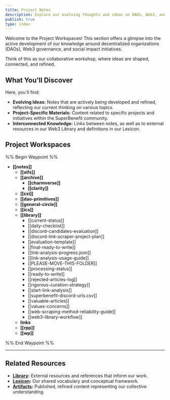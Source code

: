 ```yaml
---
title: Project Notes
description: Explore our evolving thoughts and ideas on DAOs, Web3, and social impact.
publish: true
type: index
---
```


Welcome to the Project Workspaces! This section offers a glimpse into the active development of our knowledge around decentralized organizations (DAOs), Web3 governance, and social impact initiatives.

Think of this as our collaborative workshop, where ideas are shaped, connected, and refined.

## What You'll Discover

Here, you'll find:

*   **Evolving Ideas:** Notes that are actively being developed and refined, reflecting our current thinking on various topics.
*   **Project-Specific Materials:** Content related to specific projects and initiatives within the SuperBenefit community.
*   **Interconnected Knowledge:** Links between notes, as well as to external resources in our Web3 Library and definitions in our Lexicon.

## Project Workspaces

%% Begin Waypoint %%
- **[[notes]]**
  - **[[aifs]]**
  - **[[archive]]**
    - **[[charmverse]]**
    - **[[clarity]]**
  - **[[cxi]]**
  - **[[dao-primitives]]**
  - **[[general-circle]]**
  - **[[ics]]**
  - **[[library]]**
    - [[current-status]]
    - [[daily-checklist]]
    - [[discord-candidates-evaluation]]
    - [[discord-link-scraper-project-plan]]
    - [[evaluation-template]]
    - [[final-ready-to-write]]
    - [[link-analysis-progress.json]]
    - [[link-analysis-usage-guide]]
    - [[PLEASE-MOVE-THIS-FOLDER]]
    - [[processing-status]]
    - [[ready-to-write]]
    - [[rejected-articles-log]]
    - [[rigorous-curation-strategy]]
    - [[start-link-analysis]]
    - [[superbenefit-discord-urls.csv]]
    - [[valuable-articles]]
    - [[values-concerns]]
    - [[web-scraping-method-reliability-guide]]
    - [[web3-library-workflow]]
  - **links**
  - **[[rpp]]**
  - **[[wp]]**

%% End Waypoint %%

---

## Related Resources

* **[Library](links/links.md):**  External resources and references that inform our work.
* **[Lexicon](tags/tags.md):**  Our shared vocabulary and conceptual framework.
* **[Artifacts](artifacts/artifacts.md):**  Published, refined content representing our collective understanding.
